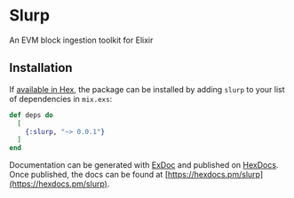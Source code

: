 # Slurp

An EVM block ingestion toolkit for Elixir

## Installation

If [available in Hex](https://hex.pm/docs/publish), the package can be installed
by adding `slurp` to your list of dependencies in `mix.exs`:

```elixir
def deps do
  [
    {:slurp, "~> 0.0.1"}
  ]
end
```

Documentation can be generated with [ExDoc](https://github.com/elixir-lang/ex_doc)
and published on [HexDocs](https://hexdocs.pm). Once published, the docs can
be found at [https://hexdocs.pm/slurp](https://hexdocs.pm/slurp).
